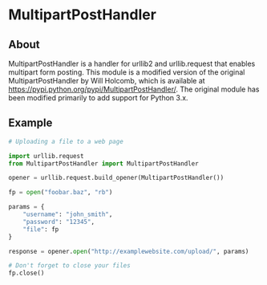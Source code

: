 MultipartPostHandler
====================

About
-----
MultipartPostHandler is a handler for urllib2 and urllib.request that enables multipart form posting. This module is a modified version of the original MultipartPostHandler by Will Holcomb, which is available at https://pypi.python.org/pypi/MultipartPostHandler/. The original module has been modified primarily to add support for Python 3.x.

Example
-------
```python
# Uploading a file to a web page

import urllib.request
from MultipartPostHandler import MultipartPostHandler

opener = urllib.request.build_opener(MultipartPostHandler())

fp = open("foobar.baz", "rb")

params = {
    "username": "john_smith",
    "password": "12345",
    "file": fp
}

response = opener.open("http://examplewebsite.com/upload/", params)

# Don't forget to close your files
fp.close()
```
